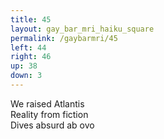```yaml
---
title: 45
layout: gay_bar_mri_haiku_square
permalink: /gaybarmri/45
left: 44
right: 46
up: 38
down: 3
---
```

We raised Atlantis  
Reality from fiction  
Dives absurd ab ovo
